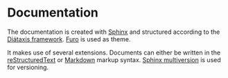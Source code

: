 # Documentation

The documentation is created with
[Sphinx](https://www.sphinx-doc.org/en/master/)
and structured according to the
[Diátaxis framework](https://diataxis.fr/).
[Furo](https://github.com/pradyunsg/furo)
is used as theme.

It makes use of several extensions.
Documents can either be written in the
[reStructuredText](https://docutils.sourceforge.io/rst.html)
or [Markdown](https://www.markdownguide.org/)
markup syntax.
[Sphinx multiversion](https://holzhaus.github.io/sphinx-multiversion/)
is used for versioning.
